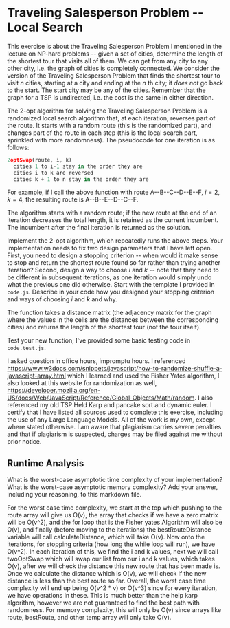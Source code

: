 # Traveling Salesperson Problem -- Local Search

This exercise is about the Traveling Salesperson Problem I mentioned in the
lecture on NP-hard problems -- given a set of cities, determine the length of
the shortest tour that visits all of them. We can get from any city to any other
city, i.e. the graph of cities is completely connected. We consider the version
of the Traveling Salesperson Problem that finds the shortest tour to visit $n$
cities, starting at a city and ending at the $n$ th city; it *does not* go
back to the start. The start city may be any of the cities. Remember that the
graph for a TSP is undirected, i.e. the cost is the same in either direction.

The 2-opt algorithm for solving the Traveling Salesperson Problem is a
randomized local search algorithm that, at each iteration, reverses part of the
route. It starts with a random route (this is the randomized part), and changes
part of the route in each step (this is the local search part, sprinkled with
more randomness). The pseudocode for one iteration is as follows:

```javascript
2optSwap(route, i, k)
  cities 1 to i-1 stay in the order they are
  cities i to k are reversed
  cities k + 1 to n stay in the order they are
```

For example, if I call the above function with route A--B--C--D--E--F, $i=2$,
$k=4$, the resulting route is A--B--E--D--C--F.

The algorithm starts with a random route; if the new route at the end of an
iteration decreases the total length, it is retained as the current incumbent.
The incumbent after the final iteration is returned as the solution.

Implement the 2-opt algorithm, which repeatedly runs the above steps. Your
implementation needs to fix two design parameters that I have left open. First,
you need to design a stopping criterion -- when would it make sense to stop and
return the shortest route found so far rather than trying another iteration?
Second, design a way to choose $i$ and $k$ -- note that they need to be
different in subsequent iterations, as one iteration would simply undo what
the previous one did otherwise. Start with the template I provided in `code.js`.
Describe in your code how you designed your stopping criterion and ways of
choosing $i$ and $k$ and why.

The function takes a distance matrix (the adjacency matrix for the graph where
the values in the cells are the distances between the corresponding cities) and
returns the length of the shortest tour (not the tour itself).

Test your new function; I've provided some basic testing code in `code.test.js`.

 I asked question in office hours, impromptu hours. I referenced https://www.w3docs.com/snippets/javascript/how-to-randomize-shuffle-a-javascript-array.html which I learned and used the Fisher Yates algorithm, I also looked at this website for randomization as well, https://developer.mozilla.org/en-US/docs/Web/JavaScript/Reference/Global_Objects/Math/random. I also referenced my old TSP Held Karp and pancake sort and dynamic euler.
I certify that I have listed all sources used to complete this exercise, including the use of any Large Language Models. All of the work is my own, except where stated otherwise. I am aware that plagiarism carries severe penalties and that if plagiarism is suspected, charges may be filed against me without prior notice.

## Runtime Analysis

What is the worst-case asymptotic time complexity of your implementation? What
is the worst-case asymptotic memory complexity? Add your answer, including your
reasoning, to this markdown file.

For the worst case time complexity, we start at the top which pushing to the route array will give us O(v), the array that checks if we have a zero matrix will be O(v^2), and the for loop that is the Fisher yates Algorithm will also be O(v), and finally (before moving to the iterations) the bestRouteDistance variable will call calculateDistance, which will take O(v). Now onto the iterations, for stopping criteria (how long the while loop will run), we have O(v^2). In each iteration of this, we find the i and k values, next we will call twoOptSwap which will swap our list from our i and k values, which takes O(v), after we will check the distance this new route that has been made is. Once we calculate the distance which is O(v), we will check if the new distance is less than the best route so far. Overall, the worst case time complexity will end up being O(v^2 * v) or O(v^3) since for every iteration, we have operations in these. This is much better than the help karp algorithm, however we are not guaranteed to find the best path with randomness. For memory complexity, this will only be O(v) since arrays like route, bestRoute, and other temp array will only take O(v).
